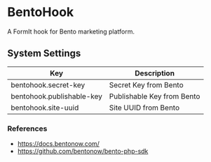 # BentoHook

A FormIt hook for Bento marketing platform.

## System Settings

| Key                       | Description                |
|---------------------------|----------------------------|
| bentohook.secret-key      | Secret Key from Bento      |
| bentohook.publishable-key | Publishable Key from Bento |
| bentohook.site-uuid       | Site UUID from Bento       |

### References

- https://docs.bentonow.com/
- https://github.com/bentonow/bento-php-sdk
